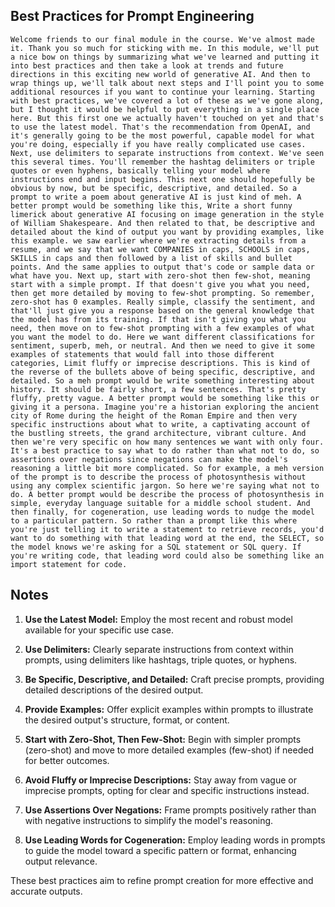## Best Practices for Prompt Engineering
```
Welcome friends to our final module in the course. We've almost made it. Thank you so much for sticking with me. In this module, we'll put a nice bow on things by summarizing what we've learned and putting it into best practices and then take a look at trends and future directions in this exciting new world of generative AI. And then to wrap things up, we'll talk about next steps and I'll point you to some additional resources if you want to continue your learning. Starting with best practices, we've covered a lot of these as we've gone along, but I thought it would be helpful to put everything in a single place here. But this first one we actually haven't touched on yet and that's to use the latest model. That's the recommendation from OpenAI, and it's generally going to be the most powerful, capable model for what you're doing, especially if you have really complicated use cases. Next, use delimiters to separate instructions from context. We've seen this several times. You'll remember the hashtag delimiters or triple quotes or even hyphens, basically telling your model where instructions end and input begins. This next one should hopefully be obvious by now, but be specific, descriptive, and detailed. So a prompt to write a poem about generative AI is just kind of meh. A better prompt would be something like this, Write a short funny limerick about generative AI focusing on image generation in the style of William Shakespeare. And then related to that, be descriptive and detailed about the kind of output you want by providing examples, like this example. we saw earlier where we're extracting details from a resume, and we say that we want COMPANIES in caps, SCHOOLS in caps, SKILLS in caps and then followed by a list of skills and bullet points. And the same applies to output that's code or sample data or what have you. Next up, start with zero‑shot then few‑shot, meaning start with a simple prompt. If that doesn't give you what you need, then get more detailed by moving to few‑shot prompting. So remember, zero‑shot has 0 examples. Really simple, classify the sentiment, and that'll just give you a response based on the general knowledge that the model has from its training. If that isn't giving you what you need, then move on to few‑shot prompting with a few examples of what you want the model to do. Here we want different classifications for sentiment, superb, meh, or neutral. And then we need to give it some examples of statements that would fall into those different categories, Limit fluffy or imprecise descriptions. This is kind of the reverse of the bullets above of being specific, descriptive, and detailed. So a meh prompt would be write something interesting about history. It should be fairly short, a few sentences. That's pretty fluffy, pretty vague. A better prompt would be something like this or giving it a persona. Imagine you're a historian exploring the ancient city of Rome during the height of the Roman Empire and then very specific instructions about what to write, a captivating account of the bustling streets, the grand architecture, vibrant culture. And then we're very specific on how many sentences we want with only four. It's a best practice to say what to do rather than what not to do, so assertions over negations since negations can make the model's reasoning a little bit more complicated. So for example, a meh version of the prompt is to describe the process of photosynthesis without using any complex scientific jargon. So here we're saying what not to do. A better prompt would be describe the process of photosynthesis in simple, everyday language suitable for a middle school student. And then finally, for cogeneration, use leading words to nudge the model to a particular pattern. So rather than a prompt like this where you're just telling it to write a statement to retrieve records, you'd want to do something with that leading word at the end, the SELECT, so the model knows we're asking for a SQL statement or SQL query. If you're writing code, that leading word could also be something like an import statement for code.
```

## Notes
1. **Use the Latest Model:** Employ the most recent and robust model available for your specific use case.

2. **Use Delimiters:** Clearly separate instructions from context within prompts, using delimiters like hashtags, triple quotes, or hyphens.

3. **Be Specific, Descriptive, and Detailed:** Craft precise prompts, providing detailed descriptions of the desired output.

4. **Provide Examples:** Offer explicit examples within prompts to illustrate the desired output's structure, format, or content.

5. **Start with Zero-Shot, Then Few-Shot:** Begin with simpler prompts (zero-shot) and move to more detailed examples (few-shot) if needed for better outcomes.

6. **Avoid Fluffy or Imprecise Descriptions:** Stay away from vague or imprecise prompts, opting for clear and specific instructions instead.

7. **Use Assertions Over Negations:** Frame prompts positively rather than with negative instructions to simplify the model's reasoning.

8. **Use Leading Words for Cogeneration:** Employ leading words in prompts to guide the model toward a specific pattern or format, enhancing output relevance.

These best practices aim to refine prompt creation for more effective and accurate outputs.
